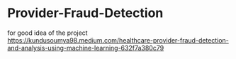 # Provider-Fraud-Detection
for good idea of the project
https://kundusoumya98.medium.com/healthcare-provider-fraud-detection-and-analysis-using-machine-learning-632f7a380c79
